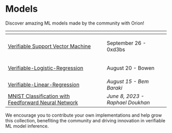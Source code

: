 # Models

Discover amazing ML models made by the community with Orion!&#x20;

<table data-card-size="large" data-view="cards"><thead><tr><th></th><th align="center"></th><th></th></tr></thead><tbody><tr><td><a href="https://github.com/gizatechxyz/orion_tutorials/blob/main/verifiable_support_vector_machine/notebooks/svm.ipynb">Verifiable Support Vector Machine</a></td><td align="center"></td><td><p></p><p>September 26 - 0xd3bs</p></td></tr><tr><td><a href="https://github.com/bowenyou/cairo-logistic-regression">Verifiable-Logistic-Regression</a></td><td align="center"></td><td><p></p><p>August 20 - Bowen</p></td></tr><tr><td><a href="https://github.com/BemTG/Verifiable-Linear-Regression-">Verifiable-Linear-Regression</a><br></td><td align="center"></td><td><em>August 15 - Bem Baraki</em></td></tr><tr><td><a href="https://github.com/gizatechxyz/orion_tutorials/blob/main/mnist_nn/QAT_MNIST_MLP.ipynb">MNIST Classification with Feedforward Neural Network</a></td><td align="center"></td><td> <em>June 8, 2023 - Raphael Doukhan</em></td></tr></tbody></table>

We encourage you to contribute your own implementations and help grow this collection, benefiting the community and driving innovation in verifiable ML model inference.
